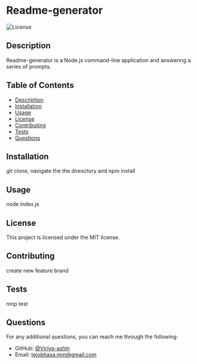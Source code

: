 # Readme-generator

![License](https://img.shields.io/badge/License-MIT-yellow.svg)

## Description
Readme-generator is a Node.js command-line application and answering a series of prompts.

## Table of Contents
- [Description](#description)
- [Installation](#installation)
- [Usage](#usage)
- [License](#license)
- [Contributing](#contributing)
- [Tests](#tests)
- [Questions](#questions)

## Installation
git clone, navigate the the diresctory and npm install

## Usage
node index.js

## License
This project is licensed under the MIT license.

## Contributing
create new feature brand

## Tests
nmp test

## Questions
For any additional questions, you can reach me through the following:

- GitHub: [@Viriya-ashin](https://github.com/Viriya-ashin)
- Email: [tejobhasa.mm@gmail.com](mailto:tejobhasa.mm@gmail.com)
  